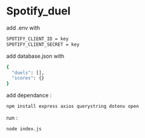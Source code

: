 # Spotify_duel

add .env with
```sh
SPOTIFY_CLIENT_ID = key
SPOTIFY_CLIENT_SECRET = key
```

add database.json with
```sh
{
  "duels": [],
  "scores": {}
}
```


add dependance :
```sh
npm install express axios querystring dotenv open
```

run : 
```sh
node index.js
```
